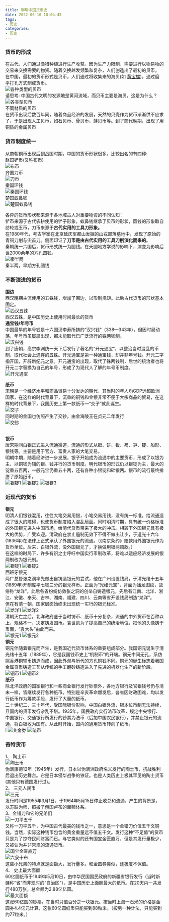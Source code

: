 ```yaml
---
title: 聊聊中国货币史
date: 2022-06-10 18:04:45
tags:
- 历史
categories:
- 历史
---
```


### 货币的形成
在古代，人们通过渔猎种植进行生产收获。因为生产力限制，需要进行以物易物的交易来交换需要的物资。随着交换越发频繁和复杂，人们创造出了最初的货币。<br />在中国，最初的货币形式是贝币，人们通过将收集来的海贝(如 [黄宝螺](https://baike.baidu.com/item/%E9%BB%84%E5%AE%9D%E8%9E%BA/5912330?fromtitle=%E8%B4%A7%E8%B4%9D&fromid=2339214&fr=aladdin))，通过磨平打孔方式制成货币。<br />![各种类型的贝币](../images/hb-1.png)<br />请思考: 中国古代文明的发源地是黄河流域，而贝币主要是海贝，这是为什么？<br />
![各类型贝币](../images/hb-2.jpeg)<br />不同材质的贝币<br />在货币出现后数百年间，随着商品经济的发展，天然的贝壳作为货币渐渐供不应求了，于是出现人工贝币，如石贝币、骨贝币、蚌贝币等。到了商代晚期，出现了用铜质的金属贝币

### 货币制度统一
从商朝铜币出现后到战国时期，中国的货币形状很多。比较出名的有四种: <br />赵国铲币(又称布币)<br />
![布币](../images/hb-3.jpeg)<br />齐国刀币<br />![刀币](../images/hb-4.png)<br />秦国环钱 <br />![秦国环钱](../images/hb-5.png)<br />楚国蚁鼻钱<br />![楚国蚁鼻钱](../images/hb-6.png)

各异的货币形状都来源于各地域古人对重要物资的不同认知：<br />铲币来源于古代农耕使用的铲子形象，蚁鼻钱继承了贝币的形状，圆钱的形象取自纺轮或玉币，刀币来源于**古代实用的工具刀形象。**<br />在1980年代，考古学家在北京延庆军都山发掘的山戎部落墓地中，发现了原始的青铜刀削与尖首刀。侧面印证了**刀币是由古代实用的工具刀削演化而来的**。<br />秦朝统一六国后，货币形式统一为圆钱。在天圆地方学说的影响下，演变为影响后世2000余年的方孔圆钱。<br />![秦半两](../images/hb-7.png)<br />秦半两，早期方孔圆钱

### 不断演进的货币
**围边**<br />西汉晚期主流使用的五铢钱，增加了围边，以形制规矩。此后古代货币的形状基本固定。<br />![西汉五铢](../images/hb-8.png)<br />西汉五铢，是中国历史上使用时间最长的货币<br />**通宝钱/年号币**<br />中国最早的年号钱是十六国汉李寿所铸的“汉兴钱”（338—343年），但因时局动荡，年号币虽屡屡出现，都未能取代已广泛流行的铢两钱制。<br />![汉兴钱](../images/hb-9.png)<br />到了唐朝，高宗李渊统一天下后发行了著名的“开元通宝”，以整治当时混乱的币制，取代社会上遗存的五铢。开元通宝是第一种通宝钱，却并非年号钱。开元二字指开国，开辟新纪元之意。开元通宝的出现，取代了铢两钱制，后世的统治者也将开元二字替换为自己的年号，形成了为现代人了解的年号币制度。<br />![开元通宝](../images/hb-10.png)

**纸币**<br />宋朝是一个经济水平和商品贸易十分发达的朝代，其当时的年人均GDP远超欧洲国家，在这样的时代背景下，沉重的铜钱和金银非常不便于大宗商品的贸易，在这样的时代背景下，我国历史上第一款纸币—“交子”就此诞生。<br />![交子](../images/hb-11.png)<br />同时期的金国也仿照产生了交钞。由金海陵王在贞元二年发行<br />![交钞](../images/hb-12.png)

<br />**银币**<br />唐宋期间白银正式进入流通渠道，流通的形式从铤、饼、钣、笏、笋、锭、船形、银钱等。主要是用于官方、富贵人家的大笔交易。<br />明朝中期，随着经济进一步发展，银子开始成为流通中的主要货币，形成了以银为主、以铜钱为辅的银、钱并行的货币制度。明代银币的形式仍以银锭为主，最大的锭重五百两，一般元宝仍重五十两，还有各种小银锭和碎银两。银币的流行最终排挤了原始纸币。<br /> ![银锭1](../images/hb-13.png) ![银锭2](../images/hb-14.png) ![银锭3](../images/hb-15.png)


### 近现代的货币
**银元**<br />明清人们银钱混用，往往大笔交易用银，小笔交易用钱，没有统一标准。给流通造成了很大的障碍，也使货币制度陷入混乱局面。同时明清时期，具有统一价格标准的外国银元进入中国市场，给清代货币带来了极大的冲击。相较下外国银元具有极大的优势，广受欢迎。清政府在禁止遏制无效下不得不做出让步，于道光十六年(1836年)在法律上正式承认了外国银元的流通。（《南京条约》赔款用外国银元作为货币单位。后来，白银外流，没外国银元了，才换做用银两赔款。）<br />在这样的时局下，许多有识之士呼吁中国实行币制改革，将难以适应经济发展的银两制改为银元制。<br />
![银锭1](../images/hb-16.png)
![银锭2](../images/hb-17.png)
<br />西班牙银元<br />两广总督张之洞率先做出自铸造银元的尝试，他在广州设置钱局，于清光绪十五年(1889年)开制库平七钱三分的银元样币。正面为“光绪元宝”，背面为蟠龙图纹，故俗称“龙洋”。此后各省纷纷仿效张之洞的创举自铸造银元，先后有江南、北洋、浙江、安徽、奉天、吉林、湖南、福建、四川、云南等省开设钱局制造“龙洋”。<br />但在有清一朝，国家层面始终未出现统一实行的银元标准。<br />
![龙洋1](../images/hb-18.png)
![龙洋2](../images/hb-19.png)
<br />清朝灭亡之后。北洋政府鉴于当时铸币、纸币十分复杂，流通的中外货币在百种以上，规格不一，决定铸发国币。袁世凯为了提高自己的统治地位，把他的头像铸于币面，“袁大头”由此而来。<br />
![银元1](../images/hb-20.png)
![银元2](../images/hb-21.png)
<br />**铜元**<br />铜元伴随着银元而产生，是我国近代货币体系的重要组成部分。我国铜元诞生于清光绪十五年（1889年），它是我国钱币史上“机制币”的开端。铜元中间无孔，系仿照香港铜辅币铸造而成，因此外观与历代的方孔铜钱不同。铜元的诞生标志着我国金属货币铸造工艺从传统的手工翻砂铸造进入了先进的机器化生产的新阶段。<br />
![铜币1](../images/hb-22.png)
![铜币2](../images/hb-23.png)
<br />**纸币**<br />除北洋政府的国家银行和一些商业银行发行钞票外，各地方银行及官银钱号仍与清末一样，皆继续发行各种纸币。特别是辛亥革命爆发后，各省因财政困难，均以发行纸币作为筹款手段，发行了大量的纸币。<br />二十世纪二、三十年代，受国际银价影响，中国白银外流，银本位币制无法持续，且国内的货币发行杂乱不堪。1935年，国民政府实行法币改革，规定中央银行、中国银行、交通银行所发行的钞票为法币（后加中国农民银行），并禁止银元的流通，将白银收为国有。从此时开始，国内的通用货币转向了纸币。<br />!
![关金劵](../images/hb-24.png)
![法币](../images/hb-25.png)

### 奇特货币
1、 陶土币<br />
![陶土币](../images/hb-26.webp)
<br />伪满康德12年（1945年）发行，日本以伪满洲政府名义发行的陶土币，抗战胜利后退出历史舞台。它是日本侵华战争的铁证。也是人类历史上极其罕见的陶土货币(其他只有德国发行过)。<br />2、 三元人民币<br />
![三元](../images/hb-27.png)
<br />发行时间是1955年3月1日，于1964年5月15日停止收兑和流通，产生的背景是，以苏联为师，照搬了俄国卢布的面额体系。<br />3、金错刀和它的兄弟们<br />
![一刀平五千](../images/hb-28.png)
<br />又称一刀平五千，为中国古代最美的钱币之一，意思是一个金错刀价值五千文铜钱。当然，实际这种钱币包含的黄金重量远不值五千文。发行这种“不足值”的货币只是为了掠夺民间财富而已。与它类似的还有国宝金匮直万，但是其发行量极少，又被认为并非常规的流通货币。<br />
![国宝金匮直万](../images/hb-29.png)
<br />
![六泉十布](../images/hb-30.png)
<br />这些小兄弟的特点就是面额大，发行量多。和金圆券类似，还极度不保值。<br />4、 史上最大面额<br />60亿圆纸币于1949年5月10日，由中华民国国民政府的新疆省银行发行（当时新疆称“省”而非现时的“自治区”），是中国历史上面额最大的纸币。在20天内一共发行480万张，总金额为2.88亿亿圆。<br />
![最大面额](../images/hb-31.png)
<br />这张60亿圆的钞票，在当时只值百分之一块银元。按当时上海一石米的价格是金圆券4.4亿元计算，这张60亿圆纸币只能买到88粒米。（按另一种计法，只能买到约77粒米。）

